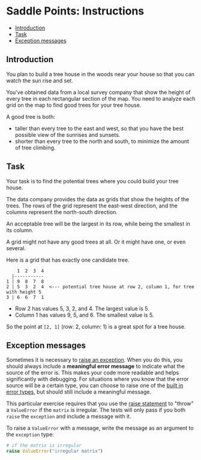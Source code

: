 # Saddle Points: Instructions

- [Introduction](#introduction)
- [Task](#task)
- [Exception messages](#exception-messages)

## Introduction

You plan to build a tree house in the woods near your house so that you can
watch the sun rise and set.

You've obtained data from a local survey company that show the height of every
tree in each rectangular section of the map. You need to analyze each grid on
the map to find good trees for your tree house.

A good tree is both:

- taller than every tree to the east and west, so that you have the best
  possible view of the sunrises and sunsets.
- shorter than every tree to the north and south, to minimize the amount of tree
  climbing.

## Task

Your task is to find the potential trees where you could build your tree house.

The data company provides the data as grids that show the heights of the trees.
The rows of the grid represent the east-west direction, and the columns
represent the north-south direction.

An acceptable tree will be the largest in its row, while being the smallest in
its column.

A grid might not have any good trees at all. Or it might have one, or even
several.

Here is a grid that has exactly one candidate tree.

```text
    1  2  3  4
  |-----------
1 | 9  8  7  8
2 | 5  3  2  4  <--- potential tree house at row 2, column 1, for tree with height 5
3 | 6  6  7  1
```

- Row 2 has values 5, 3, 2, and 4. The largest value is 5.
- Column 1 has values 9, 5, and 6. The smallest value is 5.

So the point at `[2, 1]` (row: 2, column: 1) is a great spot for a tree house.

## Exception messages

Sometimes it is necessary to [raise an exception][raising-exceptions]. When you
do this, you should always include a **meaningful error message** to indicate
what the source of the error is. This makes your code more readable and helps
significantly with debugging. For situations where you know that the error
source will be a certain type, you can choose to raise one of the [built in
error types][base-classes], but should still include a meaningful message.

This particular exercise requires that you use the [raise
statement][the-raise-statement] to "throw" a `ValueError` if the `matrix` is
irregular. The tests will only pass if you both `raise` the `exception` and
include a message with it.

To raise a `ValueError` with a message, write the message as an argument to the
`exception` type:

```python
# if the matrix is irregular
raise ValueError("irregular matrix")
```

[base-classes]: https://docs.python.org/3/library/exceptions.html#base-classes
[raising-exceptions]:
  https://docs.python.org/3/tutorial/errors.html#raising-exceptions
[the-raise-statement]:
  https://docs.python.org/3/reference/simple_stmts.html#the-raise-statement
